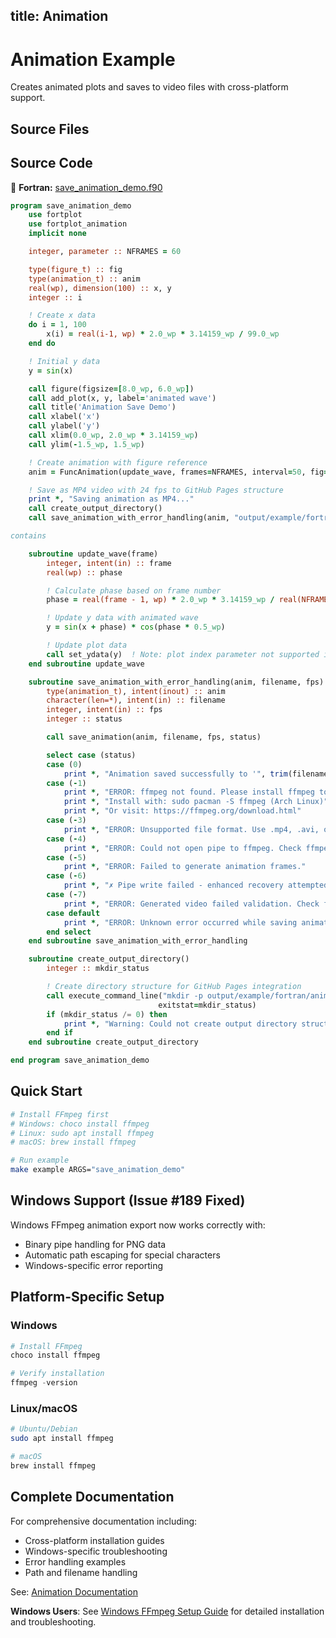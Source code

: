 title: Animation
---

# Animation Example

Creates animated plots and saves to video files with cross-platform support.

## Source Files

## Source Code

🔷 **Fortran:** [save_animation_demo.f90](https://github.com/lazy-fortran/fortplot/blob/main/example/fortran/animation/save_animation_demo.f90)

```fortran
program save_animation_demo
    use fortplot
    use fortplot_animation
    implicit none

    integer, parameter :: NFRAMES = 60

    type(figure_t) :: fig
    type(animation_t) :: anim
    real(wp), dimension(100) :: x, y
    integer :: i

    ! Create x data
    do i = 1, 100
        x(i) = real(i-1, wp) * 2.0_wp * 3.14159_wp / 99.0_wp
    end do

    ! Initial y data
    y = sin(x)

    call figure(figsize=[8.0_wp, 6.0_wp])
    call add_plot(x, y, label='animated wave')
    call title('Animation Save Demo')
    call xlabel('x')
    call ylabel('y')
    call xlim(0.0_wp, 2.0_wp * 3.14159_wp)
    call ylim(-1.5_wp, 1.5_wp)

    ! Create animation with figure reference
    anim = FuncAnimation(update_wave, frames=NFRAMES, interval=50, fig=fig)

    ! Save as MP4 video with 24 fps to GitHub Pages structure
    print *, "Saving animation as MP4..."
    call create_output_directory()
    call save_animation_with_error_handling(anim, "output/example/fortran/animation/animation.mp4", 24)

contains

    subroutine update_wave(frame)
        integer, intent(in) :: frame
        real(wp) :: phase

        ! Calculate phase based on frame number
        phase = real(frame - 1, wp) * 2.0_wp * 3.14159_wp / real(NFRAMES, wp)

        ! Update y data with animated wave
        y = sin(x + phase) * cos(phase * 0.5_wp)

        ! Update plot data
        call set_ydata(y)  ! Note: plot index parameter not supported in pyplot API
    end subroutine update_wave

    subroutine save_animation_with_error_handling(anim, filename, fps)
        type(animation_t), intent(inout) :: anim
        character(len=*), intent(in) :: filename
        integer, intent(in) :: fps
        integer :: status

        call save_animation(anim, filename, fps, status)

        select case (status)
        case (0)
            print *, "Animation saved successfully to '", trim(filename), "'"
        case (-1)
            print *, "ERROR: ffmpeg not found. Please install ffmpeg to save animations."
            print *, "Install with: sudo pacman -S ffmpeg (Arch Linux)"
            print *, "Or visit: https://ffmpeg.org/download.html"
        case (-3)
            print *, "ERROR: Unsupported file format. Use .mp4, .avi, or .mkv"
        case (-4)
            print *, "ERROR: Could not open pipe to ffmpeg. Check ffmpeg installation."
        case (-5)
            print *, "ERROR: Failed to generate animation frames."
        case (-6)
            print *, "✗ Pipe write failed - enhanced recovery attempted (Issue #186: exponential backoff exhausted)"
        case (-7)
            print *, "ERROR: Generated video failed validation. Check ffmpeg version."
        case default
            print *, "ERROR: Unknown error occurred while saving animation. Status:", status
        end select
    end subroutine save_animation_with_error_handling

    subroutine create_output_directory()
        integer :: mkdir_status

        ! Create directory structure for GitHub Pages integration
        call execute_command_line("mkdir -p output/example/fortran/animation", &
                                 exitstat=mkdir_status)
        if (mkdir_status /= 0) then
            print *, "Warning: Could not create output directory structure"
        end if
    end subroutine create_output_directory

end program save_animation_demo
```

## Quick Start

```bash
# Install FFmpeg first
# Windows: choco install ffmpeg
# Linux: sudo apt install ffmpeg
# macOS: brew install ffmpeg

# Run example
make example ARGS="save_animation_demo"
```

## Windows Support (Issue #189 Fixed)

Windows FFmpeg animation export now works correctly with:
- Binary pipe handling for PNG data
- Automatic path escaping for special characters
- Windows-specific error reporting

## Platform-Specific Setup

### Windows
```powershell
# Install FFmpeg
choco install ffmpeg

# Verify installation
ffmpeg -version
```

### Linux/macOS
```bash
# Ubuntu/Debian
sudo apt install ffmpeg

# macOS
brew install ffmpeg
```

## Complete Documentation

For comprehensive documentation including:
- Cross-platform installation guides
- Windows-specific troubleshooting
- Error handling examples
- Path and filename handling

See: [Animation Documentation](../../../doc/example/animation.md)

**Windows Users**: See [Windows FFmpeg Setup Guide](../../../doc/windows_ffmpeg_setup.md) for detailed installation and troubleshooting.
